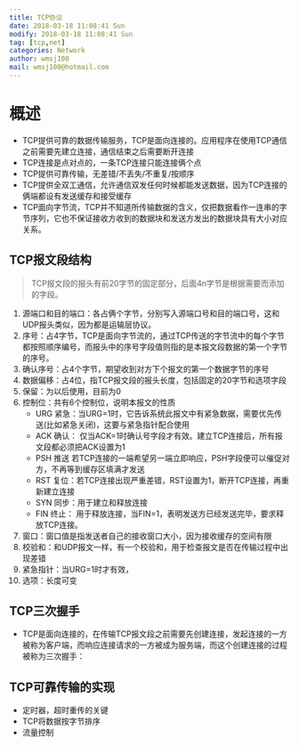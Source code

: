 ```yaml
---
title: TCP协议
date: 2018-03-18 11:08:41 Sun
modify: 2018-03-18 11:08:41 Sun
tag: [tcp,net]
categories: Network
author: wmsj100
mail: wmsj100@hotmail.com
---
```


# 概述
- TCP提供可靠的数据传输服务，TCP是面向连接的。应用程序在使用TCP通信之前需要先建立连接，通信结束之后需要断开连接
- TCP连接是点对点的，一条TCP连接只能连接俩个点
- TCP提供可靠传输，无差错/不丢失/不重复/按顺序
- TCP提供全双工通信，允许通信双发任何时候都能发送数据，因为TCP连接的俩端都设有发送缓存和接受缓存
- TCP面向字节流，TCP并不知道所传输数据的含义，仅把数据看作一连串的字节序列，它也不保证接收方收到的数据块和发送方发出的数据块具有大小对应关系。

## TCP报文段结构
> TCP报文段的报头有前20字节的固定部分，后面4n字节是根据需要而添加的字段。

1. 源端口和目的端口：各占俩个字节，分别写入源端口号和目的端口号，这和UDP报头类似，因为都是运输层协议。
2. 序号：占4字节，TCP是面向字节流的，通过TCP传送的字节流中的每个字节都按照顺序编号，而报头中的序号字段值则指的是本报文段数据的第一个字节的序号。
3. 确认序号：占4个字节，期望收到对方下个报文的第一个数据字节的序号
4. 数据偏移：占4位，指TCP报文段的报头长度，包括固定的20字节和选项字段
5. 保留：为以后使用，目前为0
6. 控制位：共有6个控制位，说明本报文的性质
	- URG 紧急：当URG=1时，它告诉系统此报文中有紧急数据，需要优先传送(比如紧急关闭)，这要与紧急指针配合使用
	- ACK 确认： 仅当ACK=1时确认号字段才有效。建立TCP连接后，所有报文段都必须把ACK设置为1
	- PSH 推送 若TCP连接的一端希望另一端立即响应，PSH字段便可以催促对方，不再等到缓存区填满才发送
	- RST 复位：若TCP连接出现严重差错，RST设置为1，断开TCP连接，再重新建立连接
	- SYN 同步：用于建立和释放连接
	- FIN 终止： 用于释放连接，当FIN=1，表明发送方已经发送完毕，要求释放TCP连接。
7. 窗口：窗口值是指发送者自己的接收窗口大小，因为接收缓存的空间有限
8. 校验和：和UDP报文一样，有一个校验和，用于检查报文是否在传输过程中出现差错
9. 紧急指针：当URG=1时才有效，
10. 选项：长度可变

## TCP三次握手
- TCP是面向连接的，在传输TCP报文段之前需要先创建连接，发起连接的一方被称为客户端，而响应连接请求的一方被成为服务端，而这个创建连接的过程被称为三次握手：

## TCP可靠传输的实现
- 定时器，超时重传的关键
- TCP将数据按字节排序
- 流量控制
